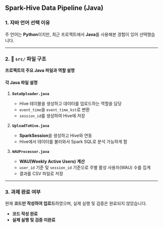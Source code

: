 ## Spark-Hive Data Pipeline (Java)

### 1. 자바 언어 선택 이유
주 언어는 **Python**이지만, 최근 프로젝트에서 **Java**를 사용해본 경험이 있어 선택했습니다.  

---

### 2. 📂 `src/` 파일 구조
 **프로젝트의 주요 Java 파일과 역할 설명**


#### **각 Java 파일 설명**
1. **`DataUploader.java`**  
   - Hive 테이블을 생성하고 데이터를 업로드하는 역할을 담당  
   - `event_time`을 `event_time_kst`로 변환  
   - `session_id`를 생성하여 Hive에 저장  

2. **`UploadToHive.java`**  
   - **SparkSession**을 생성하고 Hive와 연동  
   - Hive에서 데이터를 불러와서 Spark SQL로 분석 가능하게 함  

3. **`WAUProcessor.java`**  
   - **WAU(Weekly Active Users) 계산**  
   - `user_id` 기준 및 `session_id` 기준으로 주별 활성 사용자(WAU) 수를 집계  
   - 결과를 CSV 파일로 저장  

---

### 3. 과제 완료 여부
현재 **코드만 작성하여 업로드**하였으며, 실제 실행 및 검증은 완료되지 않았습니다.

-  **코드 작성 완료**
-  **실제 실행 및 검증 미완료**
